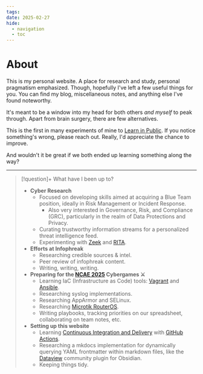 ```yaml
---
tags:
date: 2025-02-27
hide:
  - navigation
  - toc
---
```

# About

This is my personal website. A place for research and study, personal pragmatism emphasized. Though, hopefully I've left a few useful things for you. You can find my blog, miscellaneous notes, and anything else I've found noteworthy.

It's meant to be a window into my head for both others *and myself* to peak through. Apart from brain surgery, there are few alternatives.

This is the first in many experiments of mine to [Learn in Public](https://www.youtube.com/watch?v=IE94ZZo6IVw). If you notice something's wrong, please reach out. Really, I'd appreciate the chance to improve.

And wouldn't it be great if we both ended up learning something along the way?

---

 > [!question]+ What have I been up to?
> - **Cyber Research**
> 	- Focused on developing skills aimed at acquiring a Blue Team position, ideally in Risk Management or Incident Response.
> 		- Also very interested in Governance, Risk, and Compliance (GRC), particularly in the realm of Data Protections and Privacy.
> 	- Curating trustworthy information streams for a personalized threat intelligence feed.
> 	- Experimenting with [Zeek](https://zeek.org/) and [RITA](https://www.activecountermeasures.com/free-tools/rita/).
> - **Efforts at Infophreak**
> 	- Researching credible sources & intel.
> 	- Peer review of infophreak content.
> 	- Writing, writing, writing.
> - **Preparing for the [NCAE 2025](My%20Notes/NCAE%202025%20Preparation%20🛡️/index.md) Cybergames ⚔️**
> 	- Learning IaC (Infrastructure as Code) tools: [Vagrant](My%20Notes/Unsorted/Vagrant.md) and [Ansible](My%20Notes/Unsorted/Ansible.md).
> 	- Researching syslog implementations.
> 	- Researching AppArmor and SELinux.
> 	- Researching [Microtik RouterOS](My%20Notes/NCAE%202025%20Preparation%20🛡️/Microtik%20RouterOS.md).
> 	- Writing playbooks, tracking priorities on our spreadsheet, collaborating on team notes, etc.
> - **Setting up this website**
> 	- Learning [Continuous Integration and Delivery](My%20Notes/Unsorted/Continuous%20Integration%20and%20Delivery.md) with [GitHub Actions](https://docs.github.com/en/actions).
> 	- Researching a mkdocs implementation for dynamically querying YAML frontmatter within markdown files, like the [Dataview](https://blacksmithgu.github.io/obsidian-dataview/) community plugin for Obsidian.
> 	- Keeping things tidy.

